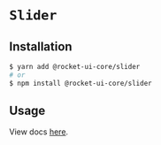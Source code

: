 # `Slider`

## Installation

```sh
$ yarn add @rocket-ui-core/slider
# or
$ npm install @rocket-ui-core/slider
```

## Usage

View docs [here](https://rocket-ui-core.com/docs/components/slider).

